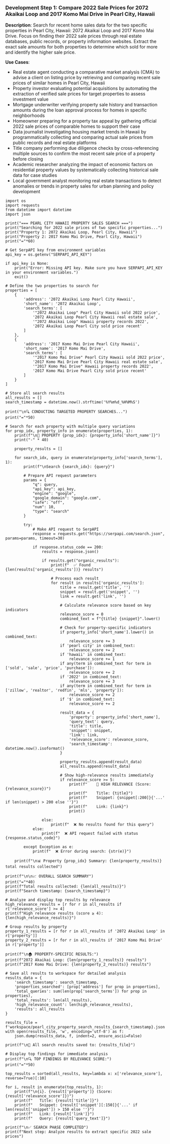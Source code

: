 ### Development Step 1: Compare 2022 Sale Prices for 2072 Akaikai Loop and 2017 Komo Mai Drive in Pearl City, Hawaii

**Description**: Search for recent home sales data for the two specific properties in Pearl City, Hawaii: 2072 Akaikai Loop and 2017 Komo Mai Drive. Focus on finding their 2022 sale prices through real estate databases, public records, or property information websites. Extract the exact sale amounts for both properties to determine which sold for more and identify the higher sale price.

**Use Cases**:
- Real estate agent conducting a comparative market analysis (CMA) to advise a client on listing price by retrieving and comparing recent sale prices of similar homes in Pearl City, Hawaii
- Property investor evaluating potential acquisitions by automating the extraction of verified sale prices for target properties to assess investment value
- Mortgage underwriter verifying property sale history and transaction amounts during the loan approval process for homes in specific neighborhoods
- Homeowner preparing for a property tax appeal by gathering official 2022 sale prices of comparable homes to support their case
- Data journalist investigating housing market trends in Hawaii by programmatically collecting and comparing actual sale prices from public records and real estate platforms
- Title company performing due diligence checks by cross-referencing multiple sources to confirm the most recent sale price of a property before closing
- Academic researcher analyzing the impact of economic factors on residential property values by systematically collecting historical sale data for case studies
- Local government analyst monitoring real estate transactions to detect anomalies or trends in property sales for urban planning and policy development

```
import os
import requests
from datetime import datetime
import json

print("=== PEARL CITY HAWAII PROPERTY SALES SEARCH ===")
print("Searching for 2022 sale prices of two specific properties...")
print("Property 1: 2072 Akaikai Loop, Pearl City, Hawaii")
print("Property 2: 2017 Komo Mai Drive, Pearl City, Hawaii")
print("="*60)

# Get SerpAPI key from environment variables
api_key = os.getenv("SERPAPI_API_KEY")

if api_key is None:
    print("Error: Missing API key. Make sure you have SERPAPI_API_KEY in your environment variables.")
    exit()

# Define the two properties to search for
properties = [
    {
        'address': '2072 Akaikai Loop Pearl City Hawaii',
        'short_name': '2072 Akaikai Loop',
        'search_terms': [
            '"2072 Akaikai Loop" Pearl City Hawaii sold 2022 price',
            '2072 Akaikai Loop Pearl City Hawaii real estate sale',
            '"2072 Akaikai Loop" Hawaii property records 2022',
            '2072 Akaikai Loop Pearl City sold price recent'
        ]
    },
    {
        'address': '2017 Komo Mai Drive Pearl City Hawaii', 
        'short_name': '2017 Komo Mai Drive',
        'search_terms': [
            '"2017 Komo Mai Drive" Pearl City Hawaii sold 2022 price',
            '2017 Komo Mai Drive Pearl City Hawaii real estate sale',
            '"2017 Komo Mai Drive" Hawaii property records 2022',
            '2017 Komo Mai Drive Pearl City sold price recent'
        ]
    }
]

# Store all search results
all_results = []
search_timestamp = datetime.now().strftime('%Y%m%d_%H%M%S')

print("\n🔍 CONDUCTING TARGETED PROPERTY SEARCHES...")
print("="*50)

# Search for each property with multiple query variations
for prop_idx, property_info in enumerate(properties, 1):
    print(f"\n📍 PROPERTY {prop_idx}: {property_info['short_name']}")
    print("-" * 40)
    
    property_results = []
    
    for search_idx, query in enumerate(property_info['search_terms'], 1):
        print(f"\nSearch {search_idx}: {query}")
        
        # Prepare API request parameters
        params = {
            "q": query,
            "api_key": api_key,
            "engine": "google",
            "google_domain": "google.com",
            "safe": "off",
            "num": 10,
            "type": "search"
        }
        
        try:
            # Make API request to SerpAPI
            response = requests.get("https://serpapi.com/search.json", params=params, timeout=30)
            
            if response.status_code == 200:
                results = response.json()
                
                if results.get("organic_results"):
                    print(f"  ✅ Found {len(results['organic_results'])} results")
                    
                    # Process each result
                    for result in results['organic_results']:
                        title = result.get('title', '')
                        snippet = result.get('snippet', '')
                        link = result.get('link', '')
                        
                        # Calculate relevance score based on key indicators
                        relevance_score = 0
                        combined_text = f"{title} {snippet}".lower()
                        
                        # Check for property-specific indicators
                        if property_info['short_name'].lower() in combined_text:
                            relevance_score += 3
                        if 'pearl city' in combined_text:
                            relevance_score += 2
                        if 'hawaii' in combined_text:
                            relevance_score += 1
                        if any(term in combined_text for term in ['sold', 'sale', 'price', 'purchase']):
                            relevance_score += 2
                        if '2022' in combined_text:
                            relevance_score += 3
                        if any(term in combined_text for term in ['zillow', 'realtor', 'redfin', 'mls', 'property']):
                            relevance_score += 2
                        if '$' in combined_text:
                            relevance_score += 2
                        
                        result_data = {
                            'property': property_info['short_name'],
                            'query_text': query,
                            'title': title,
                            'snippet': snippet,
                            'link': link,
                            'relevance_score': relevance_score,
                            'search_timestamp': datetime.now().isoformat()
                        }
                        
                        property_results.append(result_data)
                        all_results.append(result_data)
                        
                        # Show high-relevance results immediately
                        if relevance_score >= 5:
                            print(f"    🎯 HIGH RELEVANCE (Score: {relevance_score})")
                            print(f"    Title: {title}")
                            print(f"    Snippet: {snippet[:200]}{'...' if len(snippet) > 200 else ''}")
                            print(f"    Link: {link}")
                            print()
                        
                else:
                    print(f"  ❌ No results found for this query")
            else:
                print(f"  ❌ API request failed with status {response.status_code}")
                
        except Exception as e:
            print(f"  ❌ Error during search: {str(e)}")
    
    print(f"\n📊 Property {prop_idx} Summary: {len(property_results)} total results collected")

print(f"\n\n📈 OVERALL SEARCH SUMMARY")
print("="*40)
print(f"Total results collected: {len(all_results)}")
print(f"Search timestamp: {search_timestamp}")

# Analyze and display top results by relevance
high_relevance_results = [r for r in all_results if r['relevance_score'] >= 4]
print(f"High relevance results (score ≥ 4): {len(high_relevance_results)}")

# Group results by property
property_1_results = [r for r in all_results if '2072 Akaikai Loop' in r['property']]
property_2_results = [r for r in all_results if '2017 Komo Mai Drive' in r['property']]

print(f"\n🏠 PROPERTY-SPECIFIC RESULTS:")
print(f"2072 Akaikai Loop: {len(property_1_results)} results")
print(f"2017 Komo Mai Drive: {len(property_2_results)} results")

# Save all results to workspace for detailed analysis
results_data = {
    'search_timestamp': search_timestamp,
    'properties_searched': [prop['address'] for prop in properties],
    'total_queries': sum(len(prop['search_terms']) for prop in properties),
    'total_results': len(all_results),
    'high_relevance_count': len(high_relevance_results),
    'results': all_results
}

results_file = f'workspace/pearl_city_property_search_results_{search_timestamp}.json'
with open(results_file, 'w', encoding='utf-8') as f:
    json.dump(results_data, f, indent=2, ensure_ascii=False)

print(f"\n💾 All search results saved to: {results_file}")

# Display top findings for immediate analysis
print(f"\n🔍 TOP FINDINGS BY RELEVANCE SCORE:")
print("="*50)

top_results = sorted(all_results, key=lambda x: x['relevance_score'], reverse=True)[:10]

for i, result in enumerate(top_results, 1):
    print(f"\n{i}. {result['property']} (Score: {result['relevance_score']})")
    print(f"   Title: {result['title']}")
    print(f"   Snippet: {result['snippet'][:150]}{'...' if len(result['snippet']) > 150 else ''}")
    print(f"   Link: {result['link']}")
    print(f"   Query: {result['query_text']}")

print(f"\n✅ SEARCH PHASE COMPLETED")
print(f"Next step: Analyze results to extract specific 2022 sale prices")
```
